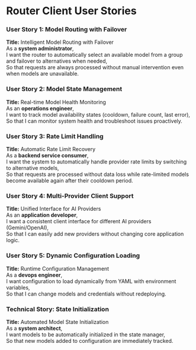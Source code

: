 # Router Client User Stories

### User Story 1: Model Routing with Failover  
**Title:** Intelligent Model Routing with Failover  
As a **system administrator**,  
I want the router to automatically select an available model from a group and failover to alternatives when needed,  
So that requests are always processed without manual intervention even when models are unavailable.

### User Story 2: Model State Management  
**Title:** Real-time Model Health Monitoring  
As an **operations engineer**,  
I want to track model availability states (cooldown, failure count, last error),  
So that I can monitor system health and troubleshoot issues proactively.

### User Story 3: Rate Limit Handling  
**Title:** Automatic Rate Limit Recovery  
As a **backend service consumer**,  
I want the system to automatically handle provider rate limits by switching to alternative models,  
So that requests are processed without data loss while rate-limited models become available again after their cooldown period.

### User Story 4: Multi-Provider Client Support  
**Title:** Unified Interface for AI Providers  
As an **application developer**,  
I want a consistent client interface for different AI providers (Gemini/OpenAI),  
So that I can easily add new providers without changing core application logic.

### User Story 5: Dynamic Configuration Loading  
**Title:** Runtime Configuration Management  
As a **devops engineer**,  
I want configuration to load dynamically from YAML with environment variables,  
So that I can change models and credentials without redeploying.

### Technical Story: State Initialization  
**Title:** Automated Model State Initialization  
As a **system architect**,  
I want models to be automatically initialized in the state manager,  
So that new models added to configuration are immediately tracked.